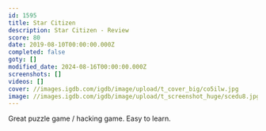 ```yaml
---
id: 1595
title: Star Citizen
description: Star Citizen - Review
score: 80
date: 2019-08-10T00:00:00.000Z
completed: false
goty: []
modified_date: 2024-08-16T00:00:00.000Z
screenshots: []
videos: []
cover: //images.igdb.com/igdb/image/upload/t_cover_big/co5ilw.jpg
image: //images.igdb.com/igdb/image/upload/t_screenshot_huge/scedu8.jpg
---
```

Great puzzle game / hacking game. Easy to learn.